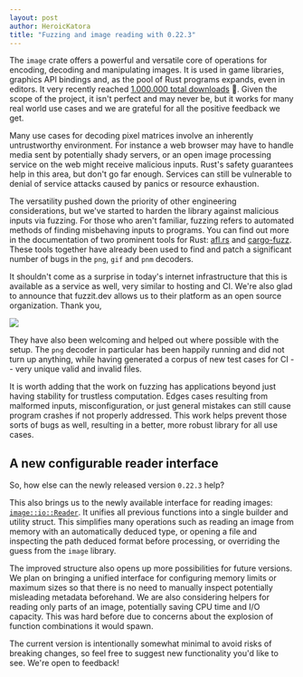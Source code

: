 ```yaml
---
layout: post
author: HeroicKatora
title: "Fuzzing and image reading with 0.22.3"
---
```


The `image` crate offers a powerful and versatile core of operations for
encoding, decoding and manipulating images. It is used in game libraries,
graphics API bindings and, as the pool of Rust programs expands, even in
editors. It very recently reached [1.000.000 total downloads][crates] 🎉. Given
the scope of the project, it isn't perfect and may never be, but it works for
many real world use cases and we are grateful for all the positive feedback we
get.

[crates]: https://crates.io/crates/image

Many use cases for decoding pixel matrices involve an inherently untrustworthy
environment. For instance a web browser may have to handle media sent by
potentially shady servers, or an open image processing service on the web might
receive malicious inputs. Rust's safety guarantees help in this area, but don't
go far enough. Services can still be vulnerable to denial of service attacks
caused by panics or resource exhaustion.

The versatility pushed down the priority of other engineering considerations,
but we've started to harden the library against malicious inputs via fuzzing.
For those who aren't familiar, fuzzing refers to automated methods of finding
misbehaving inputs to programs. You can find out more in the documentation of
two prominent tools for Rust: [afl.rs][afl] and [cargo-fuzz][cargo-fuzz].  These
tools together have already been used to find and patch a significant number of
bugs in the `png`, `gif` and `pnm` decoders.

It shouldn't come as a surprise in today's internet infrastructure that this is
available as a service as well, very similar to hosting and CI. We're also glad
to announce that fuzzit.dev allows us to their platform as an open source
organization.  Thank you,

[![](https://fuzzit.dev/wp-content/uploads/2019/09/logo-alt.png)](fuzzit.dev)

They have also been welcoming and helped out where possible with the setup. The
`png` decoder in particular has been happily running and did not turn up
anything, while having generated a corpus of new test cases for CI -- very
unique valid and invalid files.

It is worth adding that the work on fuzzing has applications beyond just having
stability for trustless computation. Edges cases resulting from malformed
inputs, misconfiguration, or just general mistakes can still cause program
crashes if not properly addressed. This work helps prevent those sorts of bugs
as well, resulting in a better, more robust library for all use cases.

[afl]: https://github.com/rust-fuzz/afl.rs
[cargo-fuzz]: https://github.com/rust-fuzz/cargo-fuzz
[fuzzit]: https://fuzzit.dev/

## A new configurable reader interface

So, how else can the newly released version `0.22.3` help?

This also brings us to the newly available interface for reading images:
[`image::io::Reader`][Reader]. It unifies all previous functions into a single
builder and utility struct. This simplifies many operations such as reading an
image from memory with an automatically deduced type, or opening a file and
inspecting the path deduced format before processing, or overriding the guess
from the `image` library.

The improved structure also opens up more possibilities for future versions.  We
plan on bringing a unified interface for configuring memory limits or maximum
sizes so that there is no need to manually inspect potentially misleading
metadata beforehand. We are also considering helpers for reading only parts of
an image, potentially saving CPU time and I/O capacity. This was hard before due
to concerns about the explosion of function combinations it would spawn.

The current version is intentionally somewhat minimal to avoid risks of breaking
changes, so feel free to suggest new functionality you'd like to see. We're open
to feedback!

[Reader]: https://docs.rs/image/0.22.3/image/io/struct.Reader.html
